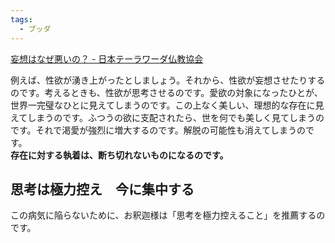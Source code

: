 ```yaml
---
tags:
  - ブッダ
---
```

[妄想はなぜ悪いの？ - 日本テーラワーダ仏教協会](https://j-theravada.com/dhamma/kantouhouwa/kantou212/)

例えば、性欲が湧き上がったとしましょう。それから、性欲が妄想させたりするのです。考えるときも、性欲が思考させるのです。愛欲の対象になったひとが、世界一完璧なひとに見えてしまうのです。この上なく美しい、理想的な存在に見えてしまうのです。ふつうの欲に支配されたら、世を何でも美しく見てしまうのです。それで渇愛が強烈に増大するのです。解脱の可能性も消えてしまうのです。  
**存在に対する執着は、断ち切れないものになるのです。**


## 思考は極力控え　今に集中する

この病気に陥らないために、お釈迦様は「思考を極力控えること」を推薦するのです。
